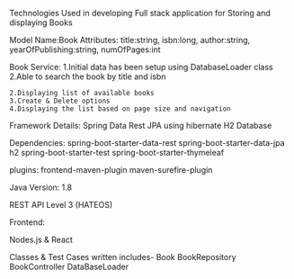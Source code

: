 Technologies Used in developing Full stack application for Storing and displaying Books 

Model Name:Book
Attributes:
	title:string,
	isbn:long,
	author:string,
	yearOfPublishing:string,
	numOfPages:int
	
Book Service:
	1.Initial data has been setup using DatabaseLoader class
	2.Able to search the book by title and isbn
	
	2.Displaying list of available books
	3.Create & Delete options
	4.Displaying the list based on page size and navigation

Framework Details:
	Spring Data Rest
	JPA using hibernate
	H2 Database
	
Dependencies:
	spring-boot-starter-data-rest
	spring-boot-starter-data-jpa
	h2
	spring-boot-starter-test
	spring-boot-starter-thymeleaf
	
plugins:
	frontend-maven-plugin
	maven-surefire-plugin
	
Java Version: 1.8

REST API Level 3 (HATEOS)

Frontend:

Nodes.js & React


Classes & Test Cases written includes-
Book
BookRepository
BookController
DataBaseLoader
